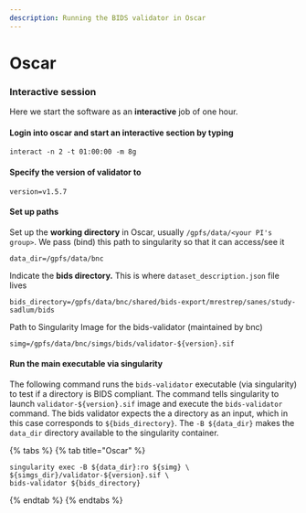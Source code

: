 ```yaml
---
description: Running the BIDS validator in Oscar
---
```


# Oscar

### Interactive session

Here we start the software as an **interactive** job of one hour.

#### Login into oscar and start an interactive section by typing

```text
interact -n 2 -t 01:00:00 -m 8g
```

#### Specify the version of validator to

```text
version=v1.5.7
```

####  Set up paths

Set up the **working directory** in Oscar, usually `/gpfs/data/<your PI's group>`. We pass \(bind\) this path to singularity so that it can access/see it

```text
data_dir=/gpfs/data/bnc
```

Indicate the **bids directory.** This is where `dataset_description.json` file lives

```text
bids_directory=/gpfs/data/bnc/shared/bids-export/mrestrep/sanes/study-sadlum/bids
```

Path to Singularity Image for the bids-validator \(maintained by bnc\)

```text
simg=/gpfs/data/bnc/simgs/bids/validator-${version}.sif
```

#### 

#### Run the main executable via singularity

The following command runs the `bids-validator` executable \(via singularity\)  to test if a directory is BIDS compliant. The command tells singularity to launch `validator-${version}.sif` image and execute the `bids-validator` command. The bids validator expects the a directory as an input, which in this case corresponds to `${bids_directory}`. The `-B ${data_dir}` makes the `data_dir` directory available to the singularity container. 

{% tabs %}
{% tab title="Oscar" %}
```text
singularity exec -B ${data_dir}:ro ${simg} \
${simgs_dir}/validator-${version}.sif \
bids-validator ${bids_directory}
```
{% endtab %}
{% endtabs %}



